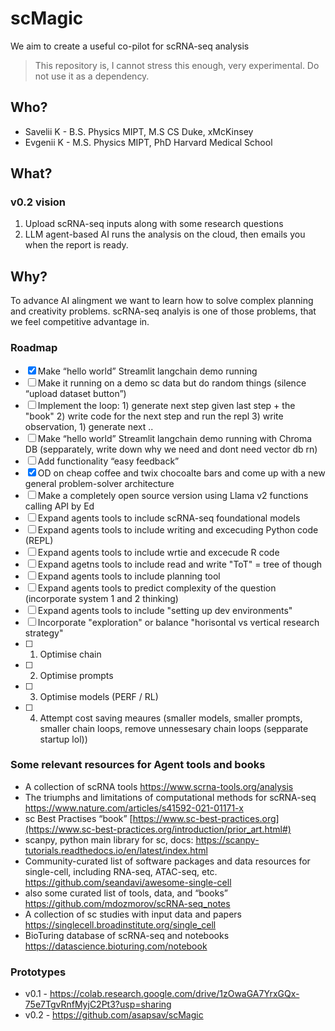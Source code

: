 # scMagic
We aim to create a useful co-pilot for scRNA-seq analysis
> This repository is, I cannot stress this enough, very experimental. Do not use it as a dependency.

## Who?
- Savelii K - B.S. Physics MIPT, M.S CS Duke, xMcKinsey
- Evgenii K - M.S. Physics MIPT, PhD Harvard Medical School

## What?
### v0.2 vision

1) Upload scRNA-seq inputs along with some research questions
2) LLM agent-based AI runs the analysis on the cloud, then emails you when the report is ready.

## Why?
To advance AI alingment we want to learn how to solve complex planning and creativity problems. scRNA-seq analyis is one of those problems, that we feel competitive advantage in.

### Roadmap

- [x]  Make “hello world” Streamlit langchain demo running
- [ ]  Make it running on a demo sc data but do random things (silence “upload dataset button”)
- [ ]  Implement the loop: 1) generate next step given last step + the "book" 2) write code for the next step and run the repl 3) write observation, 1) generate next ..
- [ ]  Make “hello world” Streamlit langchain demo running with Chroma DB (sepparately, write down why we need and dont need vector db rn)
- [ ]  Add functionality “easy feedback” 
- [x]  OD on cheap coffee and twix chocoalte bars and come up with a new general problem-solver architecture
- [ ] Make a completely open source version using Llama v2 functions calling API by Ed
- [ ] Expand agents tools to include scRNA-seq foundational models
- [ ] Expand agents tools to include writing and excecuding Python code (REPL)
- [ ] Expand agents tools to include wrtie and excecude R code
- [ ] Expand agetns tools to include read and write "ToT" = tree of though
- [ ] Expand agents tools to include planning tool
- [ ] Expand agents tools to predict complexity of the question (incorporate system 1 and 2 thinking)
- [ ] Expand agents tools to include "setting up dev environments"
- [ ] Incorporate "exploration" or balance "horisontal vs vertical research strategy"
- [ ] 1) Optimise chain
- [ ] 2) Optimise prompts
- [ ] 3) Optimise models (PERF / RL)
- [ ] 4) Attempt cost saving meaures (smaller models, smaller prompts, smaller chain loops, remove unnessesary chain loops (sepparate startup lol))

### Some relevant resources for Agent tools and books

- A collection of  scRNA tools https://www.scrna-tools.org/analysis
- The triumphs and limitations of computational methods for scRNA-seq https://www.nature.com/articles/s41592-021-01171-x
- sc Best Practises “book” [https://www.sc-best-practices.org](https://www.sc-best-practices.org/introduction/prior_art.html#)
- scanpy, python main library for sc, docs: https://scanpy-tutorials.readthedocs.io/en/latest/index.html
- Community-curated list of software packages and data resources for single-cell, including RNA-seq, ATAC-seq, etc. https://github.com/seandavi/awesome-single-cell
- also some curated list of tools, data, and “books” https://github.com/mdozmorov/scRNA-seq_notes
- A collection of sc studies with input data and papers https://singlecell.broadinstitute.org/single_cell
- BioTuring database of scRNA-seq and notebooks https://datascience.bioturing.com/notebook

### Prototypes

- v0.1 -  https://colab.research.google.com/drive/1zOwaGA7YrxGQx-75e7TgvRnfMyjC2Pt3?usp=sharing
- v0.2 -  https://github.com/asapsav/scMagic
